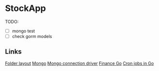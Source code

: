# StockApp
TODO:
- [ ] mongo test
- [ ] check gorm models

## Links
[Folder layout](https://www.youtube.com/watch?v=Y7kuW1qyDng)
[Mongo](https://www.mongodb.com)
[Mongo connection driver](https://www.mongodb.com/docs/drivers/go/current/fundamentals/connection/#connection-guide)
[Finance Go](https://piquette.io/projects/finance-go/)
[Cron jobs in Go](https://www.airplane.dev/blog/creating-golang-cron-jobs)